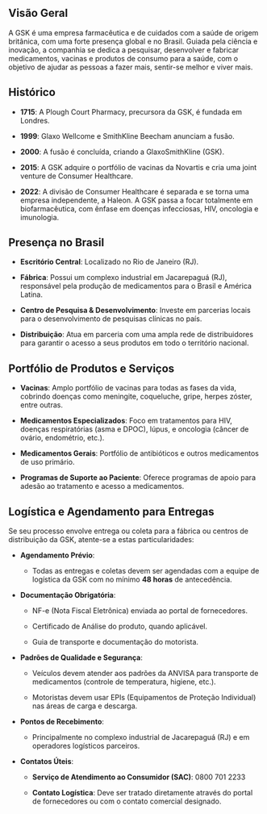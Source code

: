 ## Visão Geral

A GSK é uma empresa farmacêutica e de cuidados com a saúde de origem britânica, com uma forte presença global e no Brasil. Guiada pela ciência e inovação, a companhia se dedica a pesquisar, desenvolver e fabricar medicamentos, vacinas e produtos de consumo para a saúde, com o objetivo de ajudar as pessoas a fazer mais, sentir-se melhor e viver mais.

## Histórico

-   **1715**: A Plough Court Pharmacy, precursora da GSK, é fundada em Londres.

-   **1999**: Glaxo Wellcome e SmithKline Beecham anunciam a fusão.

-   **2000**: A fusão é concluída, criando a GlaxoSmithKline (GSK).

-   **2015**: A GSK adquire o portfólio de vacinas da Novartis e cria uma joint venture de Consumer Healthcare.

-   **2022**: A divisão de Consumer Healthcare é separada e se torna uma empresa independente, a Haleon. A GSK passa a focar totalmente em biofarmacêutica, com ênfase em doenças infecciosas, HIV, oncologia e imunologia.

## Presença no Brasil

-   **Escritório Central**: Localizado no Rio de Janeiro (RJ).

-   **Fábrica**: Possui um complexo industrial em Jacarepaguá (RJ), responsável pela produção de medicamentos para o Brasil e América Latina.

-   **Centro de Pesquisa & Desenvolvimento**: Investe em parcerias locais para o desenvolvimento de pesquisas clínicas no país.

-   **Distribuição**: Atua em parceria com uma ampla rede de distribuidores para garantir o acesso a seus produtos em todo o território nacional.

## Portfólio de Produtos e Serviços

-   **Vacinas**: Amplo portfólio de vacinas para todas as fases da vida, cobrindo doenças como meningite, coqueluche, gripe, herpes zóster, entre outras.

-   **Medicamentos Especializados**: Foco em tratamentos para HIV, doenças respiratórias (asma e DPOC), lúpus, e oncologia (câncer de ovário, endométrio, etc.).

-   **Medicamentos Gerais**: Portfólio de antibióticos e outros medicamentos de uso primário.

-   **Programas de Suporte ao Paciente**: Oferece programas de apoio para adesão ao tratamento e acesso a medicamentos.

## Logística e Agendamento para Entregas

Se seu processo envolve entrega ou coleta para a fábrica ou centros de distribuição da GSK, atente-se a estas particularidades:

-   **Agendamento Prévio**:

    -   Todas as entregas e coletas devem ser agendadas com a equipe de logística da GSK com no mínimo **48 horas** de antecedência.

-   **Documentação Obrigatória**:

    -   NF-e (Nota Fiscal Eletrônica) enviada ao portal de fornecedores.

    -   Certificado de Análise do produto, quando aplicável.

    -   Guia de transporte e documentação do motorista.

-   **Padrões de Qualidade e Segurança**:

    -   Veículos devem atender aos padrões da ANVISA para transporte de medicamentos (controle de temperatura, higiene, etc.).

    -   Motoristas devem usar EPIs (Equipamentos de Proteção Individual) nas áreas de carga e descarga.

-   **Pontos de Recebimento**:

    -   Principalmente no complexo industrial de Jacarepaguá (RJ) e em operadores logísticos parceiros.

-   **Contatos Úteis**:

    -   **Serviço de Atendimento ao Consumidor (SAC)**: 0800 701 2233

    -   **Contato Logística**: Deve ser tratado diretamente através do portal de fornecedores ou com o contato comercial designado.